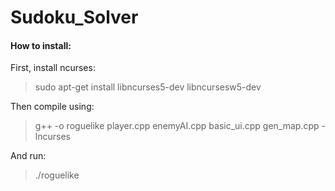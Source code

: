# Sudoku_Solver

#### How to install:
First, install ncurses:
>sudo apt-get install libncurses5-dev libncursesw5-dev

Then compile using:
>g++ -o roguelike player.cpp enemyAI.cpp basic_ui.cpp gen_map.cpp -lncurses

And run:
>./roguelike
